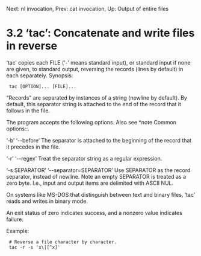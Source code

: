 Next: nl invocation,  Prev: cat invocation,  Up: Output of entire files

3.2 ‘tac’: Concatenate and write files in reverse
=================================================

‘tac’ copies each FILE (‘-’ means standard input), or standard input if
none are given, to standard output, reversing the records (lines by
default) in each separately.  Synopsis:

     tac [OPTION]... [FILE]...

   “Records” are separated by instances of a string (newline by
default).  By default, this separator string is attached to the end of
the record that it follows in the file.

   The program accepts the following options.  Also see *note Common
options::.

‘-b’
‘--before’
     The separator is attached to the beginning of the record that it
     precedes in the file.

‘-r’
‘--regex’
     Treat the separator string as a regular expression.

‘-s SEPARATOR’
‘--separator=SEPARATOR’
     Use SEPARATOR as the record separator, instead of newline.  Note an
     empty SEPARATOR is treated as a zero byte.  I.e., input and output
     items are delimited with ASCII NUL.

   On systems like MS-DOS that distinguish between text and binary
files, ‘tac’ reads and writes in binary mode.

   An exit status of zero indicates success, and a nonzero value
indicates failure.

   Example:

     # Reverse a file character by character.
     tac -r -s 'x\|[^x]'

